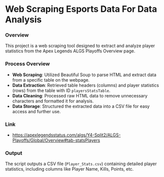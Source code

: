 
# Web Scraping Esports Data For Data Analysis 

### Overview
This project is a web scraping tool designed to extract and analyze player statistics from the Apex Legends ALGS Playoffs Overview page.
### Process Overview
- **Web Scraping**: Utilized Beautiful Soup to parse HTML and extract data from a specific table on the webpage.
- **Data Extraction**: Retrieved table headers (columns) and player statistics (rows) from the table with ID `playersStatsTable`.
- **Data Cleaning**: Processed raw HTML data to remove unnecessary characters and formatted it for analysis.
- **Data Storage**: Structured the extracted data into a CSV file for easy access and further use.
### Link
- https://apexlegendsstatus.com/algs/Y4-Split2/ALGS-Playoffs/Global/Overview#tab-statsPlayers
### Output
The script outputs a CSV file (`Player_Stats.csv`) containing detailed player statistics, including columns like Player Name, Kills, Points, etc.
